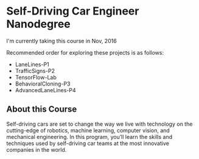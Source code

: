# Self-Driving Car Engineer Nanodegree

I'm currently taking this course in Nov, 2016

Recommended order for exploring these projects is as follows:

- LaneLines-P1
- TrafficSigns-P2
- TensorFlow-Lab
- BehavioralCloning-P3
- AdvancedLaneLines-P4

## About this Course

Self-driving cars are set to change the way we live with technology on the cutting-edge of robotics, machine learning, computer vision, and mechanical engineering. In this program, you’ll learn the skills and techniques used by self-driving car teams at the most innovative companies in the world.
